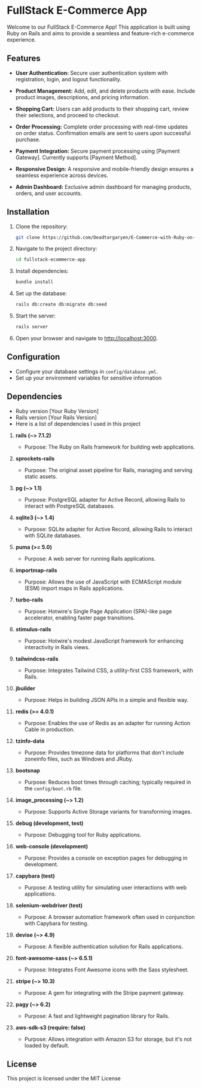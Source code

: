 # FullStack E-Commerce App

Welcome to our FullStack E-Commerce App! This application is built using Ruby on Rails and aims to provide a seamless and feature-rich e-commerce experience.

## Features

- **User Authentication:** Secure user authentication system with registration, login, and logout functionality.

- **Product Management:** Add, edit, and delete products with ease. Include product images, descriptions, and pricing information.

- **Shopping Cart:** Users can add products to their shopping cart, review their selections, and proceed to checkout.

- **Order Processing:** Complete order processing with real-time updates on order status. Confirmation emails are sent to users upon successful purchase.

- **Payment Integration:** Secure payment processing using [Payment Gateway]. Currently supports [Payment Method].

- **Responsive Design:** A responsive and mobile-friendly design ensures a seamless experience across devices.

- **Admin Dashboard:** Exclusive admin dashboard for managing products, orders, and user accounts.

## Installation

1. Clone the repository:

   ```bash
   git clone https://github.com/Deadtargaryen/E-Commerce-with-Ruby-on-rails.git
   ```

2. Navigate to the project directory:

   ```bash
   cd fullstack-ecommerce-app
   ```

3. Install dependencies:

   ```bash
   bundle install
   ```

4. Set up the database:

   ```bash
   rails db:create db:migrate db:seed
   ```

5. Start the server:

   ```bash
   rails server
   ```

6. Open your browser and navigate to [http://localhost:3000](http://localhost:3000).

## Configuration

- Configure your database settings in `config/database.yml`.
- Set up your environment variables for sensitive information

## Dependencies

- Ruby version [Your Ruby Version]
- Rails version [Your Rails Version]
- Here is a list of dependencies I used in this project

1. **rails (~> 7.1.2)**
   - Purpose: The Ruby on Rails framework for building web applications.

2. **sprockets-rails**
   - Purpose: The original asset pipeline for Rails, managing and serving static assets.

3. **pg (~> 1.1)**
   - Purpose: PostgreSQL adapter for Active Record, allowing Rails to interact with PostgreSQL databases.

4. **sqlite3 (~> 1.4)**
   - Purpose: SQLite adapter for Active Record, allowing Rails to interact with SQLite databases.

5. **puma (>= 5.0)**
   - Purpose: A web server for running Rails applications.

6. **importmap-rails**
   - Purpose: Allows the use of JavaScript with ECMAScript module (ESM) import maps in Rails applications.

7. **turbo-rails**
   - Purpose: Hotwire's Single Page Application (SPA)-like page accelerator, enabling faster page transitions.

8. **stimulus-rails**
   - Purpose: Hotwire's modest JavaScript framework for enhancing interactivity in Rails views.

9. **tailwindcss-rails**
   - Purpose: Integrates Tailwind CSS, a utility-first CSS framework, with Rails.

10. **jbuilder**
    - Purpose: Helps in building JSON APIs in a simple and flexible way.

11. **redis (>= 4.0.1)**
    - Purpose: Enables the use of Redis as an adapter for running Action Cable in production.

12. **tzinfo-data**
    - Purpose: Provides timezone data for platforms that don't include zoneinfo files, such as Windows and JRuby.

13. **bootsnap**
    - Purpose: Reduces boot times through caching; typically required in the `config/boot.rb` file.

14. **image_processing (~> 1.2)**
    - Purpose: Supports Active Storage variants for transforming images.

15. **debug (development, test)**
    - Purpose: Debugging tool for Ruby applications.

16. **web-console (development)**
    - Purpose: Provides a console on exception pages for debugging in development.

17. **capybara (test)**
    - Purpose: A testing utility for simulating user interactions with web applications.

18. **selenium-webdriver (test)**
    - Purpose: A browser automation framework often used in conjunction with Capybara for testing.

19. **devise (~> 4.9)**
    - Purpose: A flexible authentication solution for Rails applications.

20. **font-awesome-sass (~> 6.5.1)**
    - Purpose: Integrates Font Awesome icons with the Sass stylesheet.

21. **stripe (~> 10.3)**
    - Purpose: A gem for integrating with the Stripe payment gateway.

22. **pagy (~> 6.2)**
    - Purpose: A fast and lightweight pagination library for Rails.

23. **aws-sdk-s3 (require: false)**
    - Purpose: Allows integration with Amazon S3 for storage, but it's not loaded by default.


## License

This project is licensed under the MIT License
